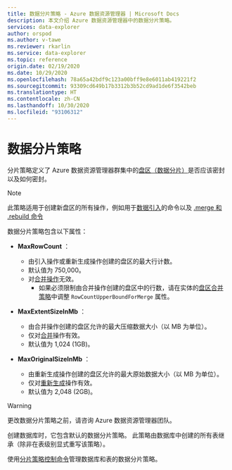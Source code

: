 ```yaml
---
title: 数据分片策略 - Azure 数据资源管理器 | Microsoft Docs
description: 本文介绍 Azure 数据资源管理器中的数据分片策略。
services: data-explorer
author: orspod
ms.author: v-tawe
ms.reviewer: rkarlin
ms.service: data-explorer
ms.topic: reference
origin.date: 02/19/2020
ms.date: 10/29/2020
ms.openlocfilehash: 78a65a42bdf9c123a00bff9e8e6011ab419221f2
ms.sourcegitcommit: 93309cd649b17b3312b3b52cd9ad1de6f3542beb
ms.translationtype: HT
ms.contentlocale: zh-CN
ms.lasthandoff: 10/30/2020
ms.locfileid: "93106312"
---
```

# <a name="data-sharding-policy"></a>数据分片策略

分片策略定义了 Azure 数据资源管理器群集中的[盘区（数据分片）](../management/extents-overview.md)是否应该密封以及如何密封。

> [!NOTE]
> 此策略适用于创建新盘区的所有操作，例如用于[数据引入](../../ingest-data-overview.md#kusto-query-language-ingest-control-commands)的命令以及 [.merge 和 .rebuild 命令](./merge-extents.md)

数据分片策略包含以下属性：

- **MaxRowCount** ：
    - 由引入操作或重新生成操作创建的盘区的最大行计数。
    - 默认值为 750,000。
    - 对[合并操作](mergepolicy.md)无效。
        - 如果必须限制由合并操作创建的盘区中的行数，请在实体的[盘区合并策略](mergepolicy.md)中调整 `RowCountUpperBoundForMerge` 属性。
- **MaxExtentSizeInMb** ：
    - 由合并操作创建的盘区允许的最大压缩数据大小（以 MB 为单位）。
    - 仅对[合并](mergepolicy.md)操作有效。
    - 默认值为 1,024 (1GB)。

- **MaxOriginalSizeInMb** ：
    - 由重新生成操作创建的盘区允许的最大原始数据大小（以 MB 为单位）。
    - 仅对[重新生成](mergepolicy.md)操作有效。
    - 默认值为 2,048 (2GB)。

> [!WARNING]
> 更改数据分片策略之前，请咨询 Azure 数据资源管理器团队。

创建数据库时，它包含默认的数据分片策略。 此策略由数据库中创建的所有表继承（除非在表级别显式重写该策略）。

使用[分片策略控制命令](../management/sharding-policy.md)管理数据库和表的数据分片策略。
